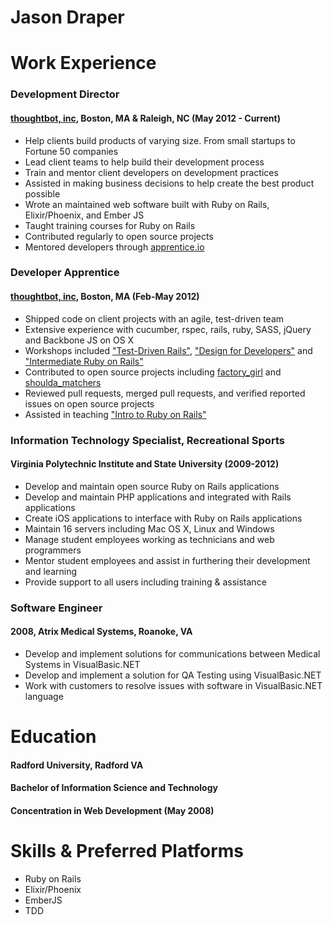 # Jason Draper

# Work Experience
### Development Director
#### [thoughtbot, inc](http://thoughtbot.com), Boston, MA & Raleigh, NC (May 2012 - Current)
* Help clients build products of varying size. From small startups to Fortune 50
  companies
* Lead client teams to help build their development process
* Train and mentor client developers on development practices
* Assisted in making business decisions to help create the best product
  possible
* Wrote an maintained web software built with Ruby on Rails, Elixir/Phoenix,
  and Ember JS
* Taught training courses for Ruby on Rails
* Contributed regularly to open source projects
* Mentored developers through [apprentice.io](http://apprentice.io/)

### Developer Apprentice
#### [thoughtbot, inc](http://thoughtbot.com), Boston, MA (Feb-May 2012)
* Shipped code on client projects with an agile, test-driven team
* Extensive experience with cucumber, rspec, rails, ruby, SASS, jQuery and Backbone JS on OS X
* Workshops included ["Test-Driven Rails"](https://workshops.thoughtbot.com/courses/1-intro-to-test-driven-rails), ["Design for Developers"](https://workshops.thoughtbot.com/courses/2-design-for-developers) and ["Intermediate Ruby on Rails"](https://workshops.thoughtbot.com/courses/12-intermediate-ruby-on-rails)
* Contributed to open source projects including [factory_girl](https://github.com/thoughtbot/factory_girl) and [shoulda_matchers](https://github.com/thoughtbot/shoulda-matchers)
* Reviewed pull requests, merged pull requests, and verified reported issues on open source projects
* Assisted in teaching ["Intro to Ruby on Rails"](https://workshops.thoughtbot.com/courses/3-intro-to-ruby-and-rails)

### Information Technology Specialist, Recreational Sports
#### Virginia Polytechnic Institute and State University (2009-2012)
* Develop and maintain open source Ruby on Rails applications
* Develop and maintain PHP applications and integrated with Rails applications
* Create iOS applications to interface with Ruby on Rails applications
* Maintain 16 servers including Mac OS X, Linux and Windows
* Manage student employees working as technicians and web programmers
* Mentor student employees and assist in furthering their development and learning
* Provide support to all users including training & assistance

### Software Engineer
#### 2008, Atrix Medical Systems, Roanoke, VA
* Develop and implement solutions for communications between Medical Systems in VisualBasic.NET
* Develop and implement a solution for QA Testing using VisualBasic.NET
* Work with customers to resolve issues with software in VisualBasic.NET language

# Education
#### Radford University, Radford VA
#### Bachelor of Information Science and Technology
#### Concentration in Web Development (May 2008)

# Skills & Preferred Platforms
* Ruby on Rails
* Elixir/Phoenix
* EmberJS
* TDD

